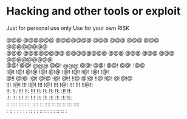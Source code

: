 # Hacking and other tools or exploit

Just for personal use only
Use for your own RISK 

                                                             
@@@        @@@@@@   @@@@@@@   @@@  @@@  @@@  @@@   @@@@@@@@  
@@@       @@@@@@@@  @@@@@@@@  @@@  @@@  @@@  @@@  @@@@@@@@@  
@@!       @@!  @@@  @@!  @@@  @@!  @@!  @@!  @@!  !@@        
!@!       !@!  @!@  !@!  @!@  !@!  !@!  !@!  !@!  !@!        
@!!       @!@  !@!  @!@  !@!  @!!  !!@  @!@  !!@  !@! @!@!@  
!!!       !@!  !!!  !@!  !!!  !@!  !!!  !@!  !!!  !!! !!@!!  
!!:       !!:  !!!  !!:  !!!  !!:  !!:  !!:  !!:  :!!   !!:  
 :!:      :!:  !:!  :!:  !:!  :!:  :!:  :!:  :!:  :!:   !::  
 :: ::::  ::::: ::   :::: ::   :::: :: :::    ::   ::: ::::  
: :: : :   : :  :   :: :  :     :: :  : :    :     :: :: :   
                                                             
